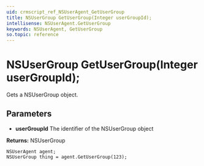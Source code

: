 ```yaml
---
uid: crmscript_ref_NSUserAgent_GetUserGroup
title: NSUserGroup GetUserGroup(Integer userGroupId);
intellisense: NSUserAgent.GetUserGroup
keywords: NSUserAgent, GetUserGroup
so.topic: reference
---
```


# NSUserGroup GetUserGroup(Integer userGroupId);

Gets a NSUserGroup object.

## Parameters

* **userGroupId** The identifier of the NSUserGroup object

**Returns:** NSUserGroup

```crmscript
NSUserAgent agent;
NSUserGroup thing = agent.GetUserGroup(123);
```

